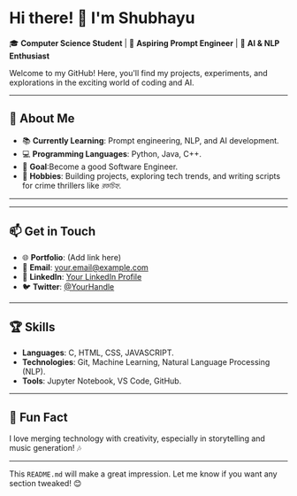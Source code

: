 
# Hi there! 👋 I'm Shubhayu  

🎓 **Computer Science Student** | 🌟 **Aspiring Prompt Engineer** | 🚀 **AI & NLP Enthusiast**  

Welcome to my GitHub! Here, you'll find my projects, experiments, and explorations in the exciting world of coding and AI.  

---

## 🌟 About Me  
- 📚 **Currently Learning**: Prompt engineering, NLP, and AI development.  
- 💻 **Programming Languages**: Python, Java, C++.  
- 🎯 **Goal**:Become a good Software Engineer.  
- 🌱 **Hobbies**: Building projects, exploring tech trends, and writing scripts for crime thrillers like *রক্তচিহ্ন*.  

---


---

## 📫 Get in Touch  
- 🌐 **Portfolio**: (Add link here)  
- 💌 **Email**: your.email@example.com  
- 💬 **LinkedIn**: [Your LinkedIn Profile](#)  
- 🐦 **Twitter**: [@YourHandle](#)  

---

## 🏆 Skills  
- **Languages**: C, HTML, CSS, JAVASCRIPT.  
- **Technologies**: Git, Machine Learning, Natural Language Processing (NLP).  
- **Tools**: Jupyter Notebook, VS Code, GitHub.  

---

## 🌟 Fun Fact  
I love merging technology with creativity, especially in storytelling and music generation! 🎶  

---

This `README.md` will make a great impression. Let me know if you want any section tweaked! 😊
